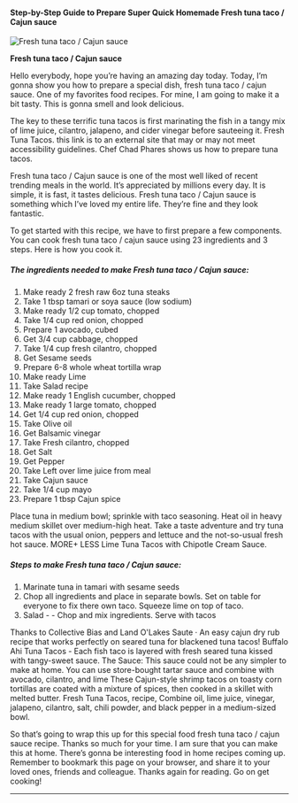             

#### Step-by-Step Guide to Prepare Super Quick Homemade Fresh tuna taco / Cajun sauce

![Fresh tuna taco / Cajun sauce](https://img-global.cpcdn.com/recipes/d51be817f8615196/751x532cq70/fresh-tuna-taco-cajun-sauce-recipe-main-photo.jpg)

**Fresh tuna taco / Cajun sauce**

Hello everybody, hope you’re having an amazing day today. Today, I’m gonna show you how to prepare a special dish, fresh tuna taco / cajun sauce. One of my favorites food recipes. For mine, I am going to make it a bit tasty. This is gonna smell and look delicious.

The key to these terrific tuna tacos is first marinating the fish in a tangy mix of lime juice, cilantro, jalapeno, and cider vinegar before sauteeing it. Fresh Tuna Tacos. this link is to an external site that may or may not meet accessibility guidelines. Chef Chad Phares shows us how to prepare tuna tacos.

Fresh tuna taco / Cajun sauce is one of the most well liked of recent trending meals in the world. It’s appreciated by millions every day. It is simple, it is fast, it tastes delicious. Fresh tuna taco / Cajun sauce is something which I’ve loved my entire life. They’re fine and they look fantastic.

To get started with this recipe, we have to first prepare a few components. You can cook fresh tuna taco / cajun sauce using 23 ingredients and 3 steps. Here is how you cook it.

##### The ingredients needed to make Fresh tuna taco / Cajun sauce:

1.  Make ready 2 fresh raw 6oz tuna steaks
2.  Take 1 tbsp tamari or soya sauce (low sodium)
3.  Make ready 1/2 cup tomato, chopped
4.  Take 1/4 cup red onion, chopped
5.  Prepare 1 avocado, cubed
6.  Get 3/4 cup cabbage, chopped
7.  Take 1/4 cup fresh cilantro, chopped
8.  Get Sesame seeds
9.  Prepare 6-8 whole wheat tortilla wrap
10.  Make ready Lime
11.  Take Salad recipe
12.  Make ready 1 English cucumber, chopped
13.  Make ready 1 large tomato, chopped
14.  Get 1/4 cup red onion, chopped
15.  Take Olive oil
16.  Get Balsamic vinegar
17.  Take Fresh cilantro, chopped
18.  Get Salt
19.  Get Pepper
20.  Take Left over lime juice from meal
21.  Take Cajun sauce
22.  Take 1/4 cup mayo
23.  Prepare 1 tbsp Cajun spice

Place tuna in medium bowl; sprinkle with taco seasoning. Heat oil in heavy medium skillet over medium-high heat. Take a taste adventure and try tuna tacos with the usual onion, peppers and lettuce and the not-so-usual fresh hot sauce. MORE+ LESS Lime Tuna Tacos with Chipotle Cream Sauce.

##### Steps to make Fresh tuna taco / Cajun sauce:

1.  Marinate tuna in tamari with sesame seeds
2.  Chop all ingredients and place in separate bowls. Set on table for everyone to fix there own taco. Squeeze lime on top of taco.
3.  Salad - - Chop and mix ingredients. Serve with tacos

Thanks to Collective Bias and Land O'Lakes Saute · An easy cajun dry rub recipe that works perfectly on seared tuna for blackened tuna tacos! Buffalo Ahi Tuna Tacos - Each fish taco is layered with fresh seared tuna kissed with tangy-sweet sauce. The Sauce: This sauce could not be any simpler to make at home. You can use store-bought tartar sauce and combine with avocado, cilantro, and lime These Cajun-style shrimp tacos on toasty corn tortillas are coated with a mixture of spices, then cooked in a skillet with melted butter. Fresh Tuna Tacos, recipe, Combine oil, lime juice, vinegar, jalapeno, cilantro, salt, chili powder, and black pepper in a medium-sized bowl.

So that’s going to wrap this up for this special food fresh tuna taco / cajun sauce recipe. Thanks so much for your time. I am sure that you can make this at home. There’s gonna be interesting food in home recipes coming up. Remember to bookmark this page on your browser, and share it to your loved ones, friends and colleague. Thanks again for reading. Go on get cooking!

* * *